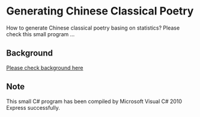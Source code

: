 # Generating Chinese Classical Poetry

How to generate Chinese classical poetry basing on statistics?  Please check this small program ...

## Background

[Please check background here](http://mrsunli.com/2011/songci/)

## Note

This small C# program has been compiled by Microsoft Visual C# 2010 Express successfully.